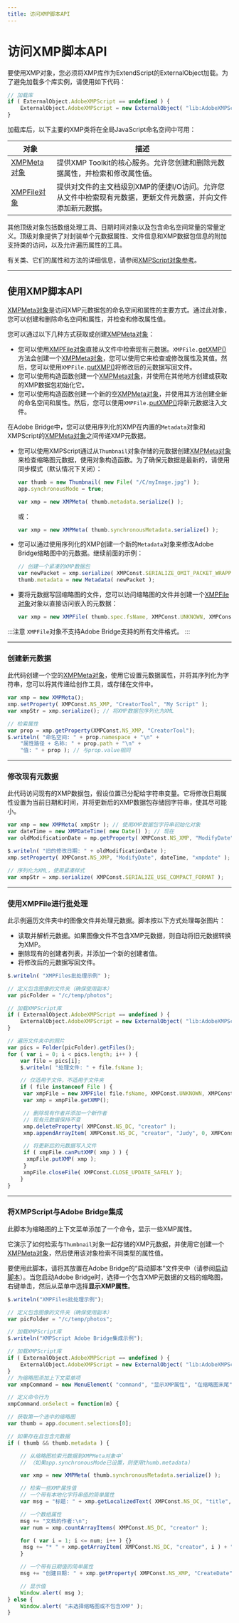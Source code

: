 ```yaml
---
title: 访问XMP脚本API
---
```

# 访问XMP脚本API

要使用XMP对象，您必须将XMP库作为ExtendScript的ExternalObject加载。为了避免加载多个库实例，请使用如下代码：

```javascript
// 加载库
if ( ExternalObject.AdobeXMPScript == undefined ) {
    ExternalObject.AdobeXMPScript = new ExternalObject( "lib:AdobeXMPScript");
}
```

加载库后，以下主要的XMP类将在全局JavaScript命名空间中可用：

|       对象       |         描述   |
| -------------------------------------------------------------- | ------------------------------------------------------------------------------------------------------------------------------------------------------------------------------------------ |
| [XMPMeta对象](../xmpscript-object-reference#xmpmeta-object) | 提供XMP Toolkit的核心服务。允许您创建和删除元数据属性，并检索和修改属性值。       |
| [XMPFile对象](../xmpscript-object-reference#xmpfile-object) | 提供对文件的主文档级别XMP的便捷I/O访问。允许您从文件中检索现有元数据，更新文件元数据，并向文件添加新元数据。 |

其他顶级对象包括数组处理工具、日期时间对象以及包含命名空间常量的常量定义。顶级对象提供了对封装单个元数据属性、文件信息和XMP数据包信息的附加支持类的访问，以及允许遍历属性的工具。

有关类、它们的属性和方法的详细信息，请参阅[XMPScript对象参考](../xmpscript-object-reference)。

---

## 使用XMP脚本API

[XMPMeta对象](../xmpscript-object-reference#xmpmeta-object)是访问XMP元数据包的命名空间和属性的主要方式。通过此对象，您可以创建和删除命名空间和属性，并检查和修改属性值。

您可以通过以下几种方式获取或创建[XMPMeta对象](../xmpscript-object-reference#xmpmeta-object)：

- 您可以使用[XMPFile对象](../xmpscript-object-reference#xmpfile-object)直接从文件中检索现有元数据。`XMPFile.`[getXMP()](../xmpscript-object-reference#xmpfilegetxmp)方法会创建一个[XMPMeta对象](../xmpscript-object-reference#xmpmeta-object)，您可以使用它来检查或修改属性及其值。然后，您可以使用`XMPFile.`[putXMP()](../xmpscript-object-reference#xmpfileputxmp)将修改后的元数据写回文件。
- 您可以使用构造函数创建一个[XMPMeta对象](../xmpscript-object-reference#xmpmeta-object)，并使用在其他地方创建或获取的XMP数据包初始化它。
- 您可以使用构造函数创建一个新的空[XMPMeta对象](../xmpscript-object-reference#xmpmeta-object)，并使用其方法创建全新的命名空间和属性。然后，您可以使用`XMPFile.`[putXMP()](../xmpscript-object-reference#xmpfileputxmp)将新元数据注入文件。

在Adobe Bridge中，您可以使用序列化的XMP在内置的`Metadata`对象和XMPScript的[XMPMeta对象](../xmpscript-object-reference#xmpmeta-object)之间传递XMP元数据。

- 您可以使用XMPScript通过从`Thumbnail`对象存储的元数据创建[XMPMeta对象](../xmpscript-object-reference#xmpmeta-object)来检查缩略图元数据，使用对象构造函数。为了确保元数据是最新的，请使用同步模式（默认情况下关闭）：

    ```javascript
    var thumb = new Thumbnail( new File( "/C/myImage.jpg") );
    app.synchronousMode = true;

    var xmp = new XMPMeta( thumb.metadata.serialize() );
    ```

    或：

    ```javascript
    var xmp = new XMPMeta( thumb.synchronousMetadata.serialize() );
    ```

- 您可以通过使用序列化的XMP创建一个新的`Metadata`对象来修改Adobe Bridge缩略图中的元数据。继续前面的示例：

    ```javascript
    // 创建一个紧凑的XMP数据包
    var newPacket = xmp.serialize( XMPConst.SERIALIZE_OMIT_PACKET_WRAPPER | XMPConst.SERIALIZE_USE_COMPACT_FORMAT ) );
    thumb.metadata = new Metadata( newPacket );
    ```

- 要将元数据写回缩略图的文件，您可以访问缩略图的文件并创建一个[XMPFile对象](../xmpscript-object-reference#xmpfile-object)对象以直接访问嵌入的元数据：

    ```javascript
    var xmp = new XMPFile( thumb.spec.fsName, XMPConst.UNKNOWN, XMPConst.OPEN_FOR_UPDATE );
    ```

:::注意
`XMPFile`对象不支持Adobe Bridge支持的所有文件格式。
:::

---

### 创建新元数据

此代码创建一个空的[XMPMeta对象](../xmpscript-object-reference#xmpmeta-object)，使用它设置元数据属性，并将其序列化为字符串，您可以将其传递给创作工具，或存储在文件中。

```javascript
var xmp = new XMPMeta();
xmp.setProperty( XMPConst.NS_XMP, "CreatorTool", "My Script" );
var xmpStr = xmp.serialize(); // 将XMP数据包序列化为XML

// 检索属性
var prop = xmp.getProperty(XMPConst.NS_XMP, "CreatorTool");
$.writeln( "命名空间: " + prop.namespace + "\n" +
    "属性路径 + 名称: " + prop.path + "\n" +
    "值: " + prop ); // 与prop.value相同
```

---

### 修改现有元数据

此代码访问现有的XMP数据包，假设位置已分配给字符串变量。它将修改日期属性设置为当前日期和时间，并将更新后的XMP数据包存储回字符串，使其尽可能小。

```javascript
var xmp = new XMPMeta( xmpStr ); // 使用XMP数据包字符串初始化对象
var dateTime = new XMPDateTime( new Date() ); // 现在
var oldModificationDate = mp.getProperty( XMPConst.NS_XMP, "ModifyDate", "xmpdate" );

$.writeln( "旧的修改日期: " + oldModificationDate );
xmp.setProperty( XMPConst.NS_XMP, "ModifyDate", dateTime, "xmpdate" );

// 序列化为XML，使用紧凑样式
var xmpStr = xmp.serialize( XMPConst.SERIALIZE_USE_COMPACT_FORMAT );
```

---

### 使用XMPFile进行批处理

此示例遍历文件夹中的图像文件并处理元数据。脚本按以下方式处理每张图片：

- 读取并解析元数据。如果图像文件不包含XMP元数据，则自动将旧元数据转换为XMP。
- 删除现有的创建者列表，并添加一个新的创建者值。
- 将修改后的元数据写回文件。

```javascript
$.writeln( "XMPFiles批处理示例" );

// 定义包含图像的文件夹（确保使用副本）
var picFolder = "/c/temp/photos";

// 加载XMPScript库
if ( ExternalObject.AdobeXMPScript == undefined ) {
    ExternalObject.AdobeXMPScript = new ExternalObject( "lib:AdobeXMPScript" );
}

// 遍历文件夹中的照片
var pics = Folder(picFolder).getFiles();
for ( var i = 0; i < pics.length; i++ ) {
    var file = pics[i];
    $.writeln( "处理文件: " + file.fsName );

    // 仅适用于文件，不适用于文件夹
    if ( file instanceof File ) {
     var xmpFile = new XMPFile( file.fsName, XMPConst.UNKNOWN, XMPConst.OPEN_FOR_UPDATE );
     var xmp = xmpFile.getXMP();

     // 删除现有作者并添加一个新作者
     // 现有元数据保持不变
     xmp.deleteProperty( XMPConst.NS_DC, "creator" );
     xmp.appendArrayItem( XMPConst.NS_DC, "creator", "Judy", 0, XMPConst.ARRAY_IS_ORDERED );

     // 将更新后的元数据写入文件
     if ( xmpFile.canPutXMP( xmp ) ) {
      xmpFile.putXMP( xmp );
     }
     xmpFile.closeFile( XMPConst.CLOSE_UPDATE_SAFELY );
    }
}
```

---

### 将XMPScript与Adobe Bridge集成

此脚本为缩略图的上下文菜单添加了一个命令，显示一些XMP属性。

它演示了如何检索与`Thumbnail`对象一起存储的XMP元数据，并使用它创建一个[XMPMeta对象](../xmpscript-object-reference#xmpmeta-object)，然后使用该对象检索不同类型的属性值。

要使用此脚本，请将其放置在Adobe Bridge的“启动脚本”文件夹中（请参阅[启动脚本](../../introduction/scripting-for-specific-applications#startup-scripts)）。当您启动Adobe Bridge时，选择一个包含XMP元数据的文档的缩略图，右键单击，然后从菜单中选择**显示XMP属性**。

```javascript
$.writeln("XMPFiles批处理示例");

// 定义包含图像的文件夹（确保使用副本）
var picFolder = "/c/temp/photos";

// 加载XMPScript库
$.writeln("XMPScript Adobe Bridge集成示例");

// 加载XMPScript库
if ( ExternalObject.AdobeXMPScript == undefined ) {
    ExternalObject.AdobeXMPScript = new ExternalObject( "lib:AdobeXMPScript" );
}
// 为缩略图添加上下文菜单项
var xmpCommand = new MenuElement( "command", "显示XMP属性", "在缩略图末尾", "showProperties" );

// 定义命令行为
xmpCommand.onSelect = function(m) {

// 获取第一个选中的缩略图
var thumb = app.document.selections[0];

// 如果存在且包含元数据
if ( thumb && thumb.metadata ) {

    // 从缩略图检索元数据到XMPMeta对象中`
    // （如果app.synchronousMode已设置，则使用thumb.metadata）

    var xmp = new XMPMeta( thumb.synchronousMetadata.serialize() );

    // 检索一些XMP属性值
    // 一个带有本地化字符串值的简单属性
    var msg = "标题: " + xmp.getLocalizedText( XMPConst.NS_DC, "title", null, "en" ) + "\n";

    // 一个数组属性
    msg += "文档的作者:\n";
    var num = xmp.countArrayItems( XMPConst.NS_DC, "creator" );

    for ( var i = 1; i <= num; i++ ) {}
     msg += "* " + xmp.getArrayItem( XMPConst.NS_DC, "creator", i ) + "\n";
    }

    // 一个带有日期值的简单属性
    msg += "创建日期: " + xmp.getProperty( XMPConst.NS_XMP, "CreateDate" )

    // 显示值
    Window.alert( msg );
} else {
    Window.alert( "未选择缩略图或不包含XMP" );
}
```
